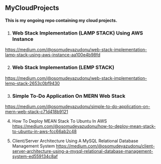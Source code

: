 ## MyCloudProjects

#### This is my ongoing repo containing my cloud projects.

1. ### Web Stack Implementation (LAMP STACK) Using AWS Instance
https://medium.com/@osomudeyazudonu/web-stack-implementation-lamp-stack-using-aws-instance-aa100e4b98fd

2. ### Web Stack Implementation (LEMP STACK)
https://medium.com/@osomudeyazudonu/web-stack-implementation-lemp-stack-2653c0bf9430

3. ### Simple To-Do Application On MERN Web Stack
https://medium.com/@osomudeyazudonu/simple-to-do-application-on-mern-web-stack-c71d418b9121

4. How To Deploy MEAN Stack To Ubuntu In AWS
https://medium.com/@osomudeyazudonu/how-to-deploy-mean-stack-to-ubuntu-in-aws-fcc66ab2c48

5. Client/Server Architecture Using A MySQL Relational Database Management System
https://medium.com/@osomudeyazudonu/client-server-architecture-using-a-mysql-relational-database-management-system-ed559134c8af
